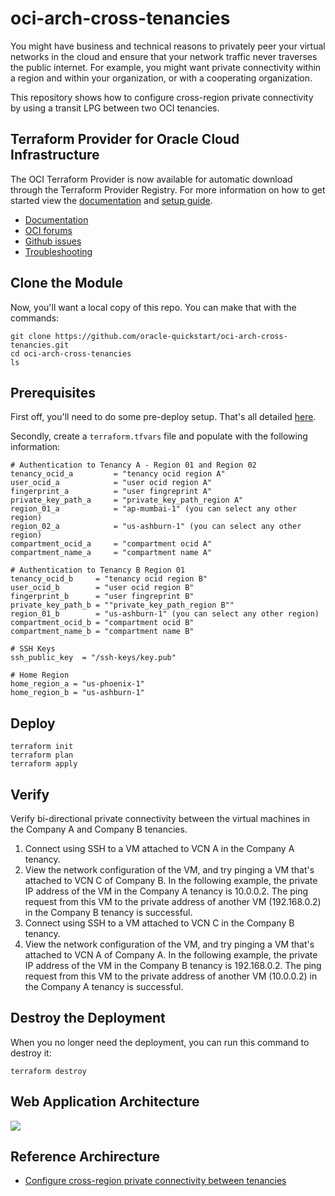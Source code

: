 # oci-arch-cross-tenancies

You might have business and technical reasons to privately peer your virtual networks in the cloud and ensure that your network traffic never traverses the public internet. For example, you might want private connectivity within a region and within your organization, or with a cooperating organization.

This repository shows how to configure cross-region private connectivity by using a transit LPG between two OCI tenancies.

## Terraform Provider for Oracle Cloud Infrastructure
The OCI Terraform Provider is now available for automatic download through the Terraform Provider Registry. 
For more information on how to get started view the [documentation](https://www.terraform.io/docs/providers/oci/index.html) 
and [setup guide](https://www.terraform.io/docs/providers/oci/guides/version-3-upgrade.html).

* [Documentation](https://www.terraform.io/docs/providers/oci/index.html)
* [OCI forums](https://cloudcustomerconnect.oracle.com/resources/9c8fa8f96f/summary)
* [Github issues](https://github.com/terraform-providers/terraform-provider-oci/issues)
* [Troubleshooting](https://www.terraform.io/docs/providers/oci/guides/guides/troubleshooting.html)

## Clone the Module
Now, you'll want a local copy of this repo. You can make that with the commands:

    git clone https://github.com/oracle-quickstart/oci-arch-cross-tenancies.git
    cd oci-arch-cross-tenancies
    ls

## Prerequisites
First off, you'll need to do some pre-deploy setup.  That's all detailed [here](https://github.com/cloud-partners/oci-prerequisites).

Secondly, create a `terraform.tfvars` file and populate with the following information:

```
# Authentication to Tenancy A - Region 01 and Region 02
tenancy_ocid_a         = "tenancy ocid region A"
user_ocid_a            = "user ocid region A"
fingerprint_a          = "user fingreprint A"
private_key_path_a     = "private_key_path_region A"
region_01_a            = "ap-mumbai-1" (you can select any other region)
region_02_a            = "us-ashburn-1" (you can select any other region)
compartment_ocid_a     = "compartment ocid A"
compartment_name_a     = "compartment name A"

# Authentication to Tenancy B Region 01
tenancy_ocid_b     = "tenancy ocid region B"
user_ocid_b        = "user ocid region B"
fingerprint_b      = "user fingreprint B"
private_key_path_b = ""private_key_path_region B""
region_01_b        = "us-ashburn-1" (you can select any other region)
compartment_ocid_b = "compartment ocid B"
compartment_name_b = "compartment name B"

# SSH Keys
ssh_public_key  = "/ssh-keys/key.pub"

# Home Region
home_region_a = "us-phoenix-1"
home_region_b = "us-ashburn-1"

````

## Deploy

    terraform init
    terraform plan
    terraform apply

## Verify

Verify bi-directional private connectivity between the virtual machines in the Company A and Company B tenancies.
1. Connect using SSH to a VM attached to VCN A in the Company A tenancy.
2. View the network configuration of the VM, and try pinging a VM that's attached to VCN C of Company B. In the following example, the private IP address of the VM in the Company A tenancy is 10.0.0.2. The ping request from this VM to the private address of another VM (192.168.0.2) in the Company B tenancy is successful.
3. Connect using SSH to a VM attached to VCN C in the Company B tenancy.
4. View the network configuration of the VM, and try pinging a VM that's attached to VCN A of Company A. In the following example, the private IP address of the VM in the Company B tenancy is 192.168.0.2. The ping request from this VM to the private address of another VM (10.0.0.2) in the Company A tenancy is successful.

## Destroy the Deployment
When you no longer need the deployment, you can run this command to destroy it:

    terraform destroy

## Web Application Architecture

![](./images/cross-region.png)


## Reference Archirecture

- [Configure cross-region private connectivity between tenancies](https://docs.oracle.com/en/solutions/xregion-pvt-connectivity-oci/index.html)
